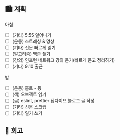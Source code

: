 ## 🏙️ 계획

아침

- [ ] (기타) 5:55 일어나기
- [ ] (운동) 스트레칭 & 명상
- [ ] (기타) 신문 빠르게 읽기
- [ ] (알고리즘) 백준 풀기
- [ ] (강의) 인프런 네트워크 강의 듣기(빠르게 듣고 정리하기)
- [ ] (기타) 9:10 출근

밤

- [ ] (운동) 홈트 - 등
- [ ] (책) 오브젝트 읽기
- [ ] (글) eslint, prettier 딥다이브 블로그 글 작성
- [ ] (기타) 신문 스크랩
- [ ] (기타) 일기 쓰기

## 🌆 회고
